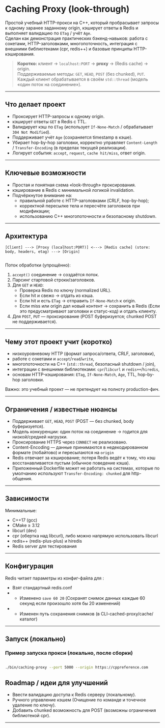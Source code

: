 # Caching Proxy (look-through)

Простой учебный HTTP-прокси на C++, который пробрасывает запросы к одному заранее заданному origin, кэширует ответы в Redis и выполняет валидацию по `ETag` / учёт `Age`.  
Сделан как демонстрация практических бэкенд-навыков: работа с сокетами, HTTP-заголовками, многопоточность, интеграция с внешними библиотеками (cpr, redis++) и базовые принципы HTTP-кэширования.

> **Коротко:** клиент → `localhost:PORT` → **proxy** → (Redis cache) → origin.  
> Поддерживаемые методы: `GET`, `HEAD`, `POST` (без chunked), `PUT`.  
> Каждый клиент обрабатывается в своём `std::thread` (модель «один поток на соединение»).

---

## Что делает проект

- Проксирует HTTP-запросы к одному origin.
- кэширует ответы `GET` в Redis с TTL.
- Валидирует кэш по `ETag` (использует `If-None-Match` / обрабатывает `304 Not Modified`).
- Поддерживает учёт `Age` (сохраняется timestamp в кэше).
- Убирает hop-by-hop заголовки, корректно управляет `Content-Length` / `Transfer-Encoding` (в пределах текущей реализации).
- Логирует события: `accept`, `request`, `cache hit/miss`, ответ origin.

---

## Ключевые возможности

- Простая и понятная схема «look-through» проксирования.
- кэширование в Redis с минимальной логикой invalidation.
- Подчёркнутое внимание на:
  - правильной работе с HTTP-заголовками (CRLF, hop-by-hop);
  - корректной пересылке тела и пересчёте заголовков при модификации;
  - использованию C++ многопоточности и безопасному shutdown.

---

## Архитектура

```
[Client] ---> [Proxy (localhost:PORT)] <---> [Redis cache] (store: body, headers, etag) ---> [Origin]
                  
```

Поток обработки (упрощённо):

1. `accept()` соединение → создаётся поток.
2. Парсинг стартовой строки/заголовков.
3. Для `GET` и `HEAD`:
   - Проверка Redis по ключу (normalized URL).
   - Если hit и свежо → отдать из кэша.
   - Если hit и есть `ETag` → отправить `If-None-Match` к origin.
   - Если miss или origin дал новый контент → сохранить в Redis (Если это предусматривают заголовки и статус-код) и отдать клиенту.
4. Для `POST`, `PUT` — проксирование (POST буферизуется; chunked POST не поддерживается).

---

## Чему этот проект учит (коротко)

- низкоуровневому HTTP (формат запроса/ответа, CRLF, заголовки),
- работе с сокетами и `accept`/`read`/`write`,
- многопоточности на C++ (`std::thread`, безопасный shutdown / join),
- интеграции с внешними библиотеками: `cpr`/`libcurl` и `redis++`/`hiredis`,
- основам HTTP-кэширования: `ETag`, `If-None-Match`, `Age`, TTL, hop-by-hop заголовки.

Важно: это учебный проект — не претендует на полноту production-фич.

---

## Ограничения / известные нюансы

- Поддерживает `GET`, `HEAD`, `POST` (POST — без chunked, body буферизуется).
- Модель конкуренции: один поток на соединение → годится для низкой/средней нагрузки.
- Проксирование HTTPS через `CONNECT` не реализовано.
- Content-Encoding — данные принимаются в недекодированном формате (побайтово) и пересылаются на `origin` 
- Redis отвечает за кэширование; потеря Redis ведёт к тому, что кэш восстанавливается пустым (обычное поведение кэша).
- Приложенный Dockerfile может не работать на системах, которые по умолчанию используют `Transfer-Encoding: chunked` для http-общения.
---

## Зависимости

Минимальные:
- C++17 (gcc)
- CMake ≥ 3.12
- libcurl (dev)
- cpr (обертка над libcurl), либо можно напрямую использовать libcurl
- redis++ (redis-plus-plus) и hiredis
- Redis server для тестирования

---

## Конфигурация

Redis читает параметры из конфиг-файла для :

- Взят стандартный redis.conf
- - Изменено `save 60 20` (Сохранят снимок данных каждые 60 секунд если произошло хотя бы 20 изменений)
- - Изменен путь сохранения снимков (в CLI-cached-proxy/cache/ каталог)
---

## Запуск (локально)


### Пример запуска прокси (локально, после сборки)
```bash

./bin/caching-proxy --port 5000 --origin https://cppreference.com
```


## Roadmap / идеи для улучшений

- Ввести валидацию доступа к Redis серверу (локальному).
- Ручного управление кэшем (Очищение по команде и точечное удаление по ключу).
- Добавить chunked возможность для POST (возможны ограничения библиотекой cpr).
---

